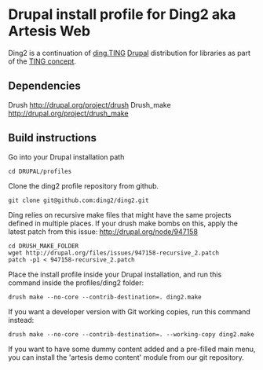 Drupal install profile for Ding2 aka Artesis Web
================================================

Ding2 is a continuation of [ding.TING][] [Drupal][] distribution for
libraries as part of the [TING concept][].

Dependencies
------------
Drush http://drupal.org/project/drush
Drush_make http://drupal.org/project/drush_make

Build instructions
------------------

Go into your Drupal installation path

    cd DRUPAL/profiles

Clone the ding2 profile repository from github.

    git clone git@github.com:ding2/ding2.git

Ding relies on recursive make files that might have the same projects defined in multiple places. If your drush make bombs on this, apply the latest patch from this issue: http://drupal.org/node/947158

    cd DRUSH_MAKE_FOLDER
    wget http://drupal.org/files/issues/947158-recursive_2.patch
    patch -p1 < 947158-recursive_2.patch

Place the install profile inside your Drupal installation, and run this
command inside the profiles/ding2 folder:

    drush make --no-core --contrib-destination=. ding2.make

If you want a developer version with Git working copies, run this
command instead:

    drush make --no-core --contrib-destination=. --working-copy ding2.make

If you want to have some dummy content added and a pre-filled main menu, you can install the 'artesis demo content' module from our git repository.

[artesis_demo_content]: https://github.com/DBCDK/artesis_demo_content

[ding.TING]: http://ting.dk/groups/dingting
[Drupal]: http://drupal.org/
[TING concept]: http://ting.dk/

